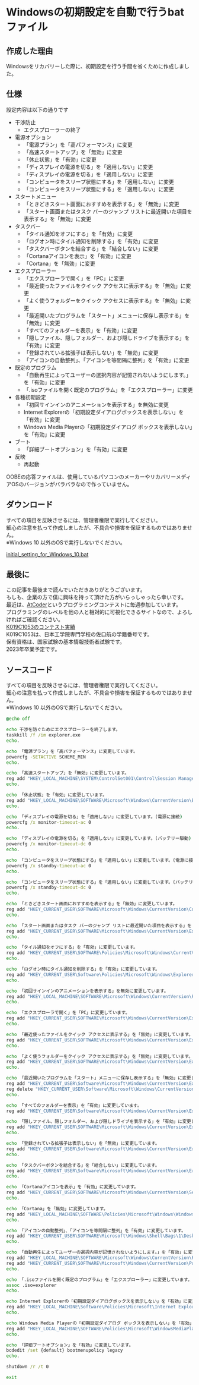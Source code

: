 # Windowsの初期設定を自動で行うbatファイル

## 作成した理由

Windowsをリカバリーした際に、初期設定を行う手間を省くために作成しました。  

## 仕様

設定内容は以下の通りです
- 干渉防止
  - エクスプローラーの終了
- 電源オプション
  - 「電源プラン」を「高パフォーマンス」に変更
  - 「高速スタートアップ」を「無効」に変更
  - 「休止状態」を「有効」に変更
  - 「ディスプレイの電源を切る」を「適用しない」に変更
  - 「ディスプレイの電源を切る」を「適用しない」に変更
  - 「コンピュータをスリープ状態にする」を「適用しない」に変更
  - 「コンピュータをスリープ状態にする」を「適用しない」に変更
- スタートメニュー
  - 「ときどきスタート画面におすすめを表示する」を「無効」に変更
  - 「スタート画面またはタスク バーのジャンプ リストに最近開いた項目を表示する」を「無効」に変更
- タスクバー
  - 「タイル通知をオフにする」を「有効」に変更
  - 「ログオン時にタイル通知を削除する」を「有効」に変更
  - 「タスクバーボタンを結合する」を「結合しない」に変更
  - 「Cortanaアイコンを表示」を「有効」に変更
  - 「Cortana」を「無効」に変更
- エクスプローラー
  - 「エクスプローラで開く」を「PC」に変更
  - 「最近使ったファイルをクイック アクセスに表示する」を「無効」に変更
  - 「よく使うフォルダーをクイック アクセスに表示する」を「無効」に変更
  - 「最近開いたプログラムを「スタート」メニューに保存し表示する」を「無効」に変更
  - 「すべてのフォルダーを表示」を「有効」に変更
  - 「隠しファイル、隠しフォルダー、および隠しドライブを表示する」を「有効」に変更
  - 「登録されている拡張子は表示しない」を「無効」に変更
  - 「アイコンの自動整列」、「アイコンを等間隔に整列」を「有効」に変更
- 既定のプログラム
  - 「自動再生によってユーザーの選択内容が記憶されないようにします。」を「有効」に変更
  - 「.isoファイルを開く既定のプログラム」を「エクスプローラー」に変更
- 各種初期設定
  - 「初回サインインのアニメーションを表示する」を無効に変更
  - Internet Explorerの「初期設定ダイアログボックスを表示しない」を「有効」に変更
  - Windows Media Playerの「初期設定ダイアログ ボックスを表示しない」を「有効」に変更
- ブート
  - 「詳細ブートオプション」を「有効」に変更
- 反映
  - 再起動

OOBEの応答ファイルは、使用しているパソコンのメーカーやリカバリーメディアOSのバージョンがバラバラなので作っていません。

## ダウンロード

すべての項目を反映させるには、管理者権限で実行してください。  
細心の注意を払って作成しましたが、不具合や損害を保証するものではありません。  
※Windows 10 以外のOSで実行しないでください。  

[initial_setting_for_Windows_10.bat](https://github.com/SaguchiWataru/initial_setting_for_Windows_10/blob/master/sources/initial_setting_for_Windows_10.bat)  

## 最後に  

この記事を最後まで読んでいただきありがとうございます。  
もしも、企業の方で僕に興味を持って頂けた方がいらっしゃったら幸いです。  
最近は、[AtCoder](https://atcoder.jp/users/K019C1053)というプログラミングコンテストに毎週参加しています。  
プログラミングのレベルを他の人と相対的に可視化できるサイトなので、よろしければご確認ください。  
[K019C1053のコンテスト実績](https://atcoder.jp/users/K019C1053)  
K019C1053は、日本工学院専門学校の佐口航の学籍番号です。  
保有資格は、国家試験の基本情報技術者試験です。  
2023年卒業予定です。  

## ソースコード

すべての項目を反映させるには、管理者権限で実行してください。  
細心の注意を払って作成しましたが、不具合や損害を保証するものではありません。  
※Windows 10 以外のOSで実行しないでください。  

```initial_setting_for_Windows_10.bat
@echo off

echo 干渉を防ぐためにエクスプローラーを終了します。
taskkill /f /im explorer.exe
echo.

echo 「電源プラン」を「高パフォーマンス」に変更しています。
powercfg -SETACTIVE SCHEME_MIN
echo.

echo 「高速スタートアップ」を「無効」に変更しています。
reg add "HKEY_LOCAL_MACHINE\SYSTEM\ControlSet001\Control\Session Manager\Power" /v "HiberbootEnabled" /t REG_DWORD /d "00000000" /f
echo.

echo 「休止状態」を「有効」に変更しています。
reg add "HKEY_LOCAL_MACHINE\SOFTWARE\Microsoft\Windows\CurrentVersion\Explorer\FlyoutMenuSettings" /v "ShowHibernateOption" /t REG_DWORD /d "00000001" /f
echo.

echo 「ディスプレイの電源を切る」を「適用しない」に変更しています。(電源に接続)
powercfg /x monitor-timeout-ac 0
echo.

echo 「ディスプレイの電源を切る」を「適用しない」に変更しています。(バッテリー駆動)
powercfg /x monitor-timeout-dc 0
echo.

echo 「コンピュータをスリープ状態にする」を「適用しない」に変更しています。(電源に接続)
powercfg /x standby-timeout-ac 0
echo.

echo 「コンピュータをスリープ状態にする」を「適用しない」に変更しています。(バッテリー駆動)
powercfg /x standby-timeout-dc 0
echo.

echo 「ときどきスタート画面におすすめを表示する」を「無効」に変更しています。
reg add "HKEY_CURRENT_USER\SOFTWARE\Microsoft\Windows\CurrentVersion\ContentDeliveryManager" /v "SystemPaneSuggestionsEnabled" /t REG_DWORD /d "00000000" /f
echo.

echo 「スタート画面またはタスク バーのジャンプ リストに最近開いた項目を表示する」を「無効」に変更しています。
reg add "HKEY_CURRENT_USER\SOFTWARE\Microsoft\Windows\CurrentVersion\Explorer\Advanced" /v "Start_TrackDocs" /t REG_DWORD /d "00000000" /f
echo.

echo 「タイル通知をオフにする」を「有効」に変更しています。
reg add "HKEY_CURRENT_USER\SOFTWARE\Policies\Microsoft\Windows\CurrentVersion\PushNotificationss" /v "NoTileApplicationNotification" /t REG_DWORD /d "00000001" /f
echo.

echo 「ログオン時にタイル通知を削除する」を「有効」に変更しています。
reg add "HKEY_CURRENT_USER\Software\Policies\Microsoft\Windows\Explorer" /v "ClearTilesOnExit" /t REG_DWORD /d "00000001" /f
echo.

echo 「初回サインインのアニメーションを表示する」を無効に変更しています。
reg add "HKEY_LOCAL_MACHINE\SOFTWARE\Microsoft\Windows\CurrentVersion\Policies\System" /v "EnableFirstLogonAnimation" /t REG_DWORD /d "00000000" /f
echo.

echo 「エクスプローラで開く」を「PC」に変更しています。
reg add "HKEY_CURRENT_USER\SOFTWARE\Microsoft\Windows\CurrentVersion\Explorer\Advanced" /v "LaunchTo" /t REG_DWORD /d "00000001" /f
echo.

echo 「最近使ったファイルをクイック アクセスに表示する」を「無効」に変更しています。
reg add "HKEY_CURRENT_USER\SOFTWARE\Microsoft\Windows\CurrentVersion\Explorer" /v "ShowRecent" /t REG_DWORD /d "00000000" /f
echo.

echo 「よく使うフォルダーをクイック アクセスに表示する」を「無効」に変更しています。
reg add "HKEY_CURRENT_USER\SOFTWARE\Microsoft\Windows\CurrentVersion\Explorer" /v "ShowFrequent" /t REG_DWORD /d "00000000" /f
echo.

echo 「最近開いたプログラムを「スタート」メニューに保存し表示する」を「無効」に変更しています。
reg add "HKEY_CURRENT_USER\Software\Microsoft\Windows\CurrentVersion\Explorer\Advanced" /v "Start_TrackProgs" /t REG_DWORD /d "00000000" /f
reg delete "HKEY_CURRENT_USER\Software\Microsoft\Windows\CurrentVersion\Explorer\UserAssist" /f
echo.

echo 「すべてのフォルダーを表示」を「有効」に変更しています。
reg add "HKEY_CURRENT_USER\Software\Microsoft\Windows\CurrentVersion\Explorer\Advanced" /v "NavPaneShowAllFolders" /t REG_DWORD /d "00000001" /f

echo 「隠しファイル、隠しフォルダー、および隠しドライブを表示する」を「有効」に変更しています。
reg add "HKEY_CURRENT_USER\SOFTWARE\Microsoft\Windows\CurrentVersion\Explorer\Advanced" /v "Hidden" /t REG_DWORD /d "00000001" /f
echo.

echo 「登録されている拡張子は表示しない」を「無効」に変更しています。
reg add "HKEY_CURRENT_USER\Software\Microsoft\Windows\CurrentVersion\Explorer\Advanced" /v "HideFileExt" /t REG_DWORD /d "00000000" /f
echo.

echo 「タスクバーボタンを結合する」を「結合しない」に変更しています。
reg add "HKEY_CURRENT_USER\Software\Microsoft\Windows\CurrentVersion\Explorer\Advanced" /v "TaskbarGlomLevel" /t REG_DWORD /d "00000002" /f
echo.

echo 「Cortanaアイコンを表示」を「有効」に変更しています。
reg add "HKEY_CURRENT_USER\SOFTWARE\Microsoft\Windows\CurrentVersion\Search" /v "SearchboxTaskbarMode" /t REG_DWORD /d "00000001" /f
echo.

echo 「Cortana」を「無効」に変更しています。
reg add "HKEY_LOCAL_MACHINE\SOFTWARE\Policies\Microsoft\Windows\Windows Search" /v "AllowCortana" /t REG_DWORD /d "00000000" /f
echo.

echo 「アイコンの自動整列」、「アイコンを等間隔に整列」を「有効」に変更しています。
reg add "HKEY_CURRENT_USER\SOFTWARE\Microsoft\Windows\Shell\Bags\1\Desktop" /v "FFlags" /t REG_DWORD /d "1075839525" /f
echo.

echo 「自動再生によってユーザーの選択内容が記憶されないようにします。」を「有効」に変更しています。
reg add "HKEY_LOCAL_MACHINE\SOFTWARE\Microsoft\Windows\CurrentVersion\Policies\Explorer" /v "DontSetAutoplayCheckbox" /t REG_DWORD /d "00000001" /f
reg add "HKEY_CURRENT_USER\SOFTWARE\Microsoft\Windows\CurrentVersion\Policies\Explorer" /v "DontSetAutoplayCheckbox" /t REG_DWORD /d "00000001" /f
echo.

echo 「.isoファイルを開く既定のプログラム」を「エクスプローラー」に変更しています。
assoc .iso=explorer
echo.

echo Internet Explorerの「初期設定ダイアログボックスを表示しない」を「有効」に変更しています。
reg add "HKEY_LOCAL_MACHINE\Software\Policies\Microsoft\Internet Explorer\Main" /v "DisableFirstRunCustomize" /t REG_DWORD /d "00000001" /f
echo.

echo Windows Media Playerの「初期設定ダイアログ ボックスを表示しない」を「有効」に変更しています。
reg add "HKEY_LOCAL_MACHINE\SOFTWARE\Policies\Microsoft\WindowsMediaPlayer" /v "GroupPrivacyAcceptance" /t REG_DWORD /d "00000001" /f
echo.

echo 「詳細ブートオプション」を「有効」に変更しています。
bcdedit /set {default} bootmenupolicy legacy
echo.

shutdown /r /t 0

exit
```
